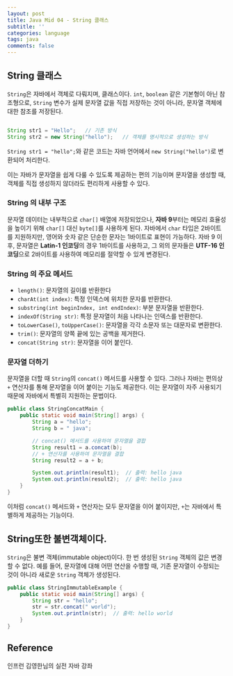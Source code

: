 ```yaml
---
layout: post
title: Java Mid 04 - String 클래스
subtitle: ''
categories: language
tags: java
comments: false
---
```


## String 클래스

`String`은 자바에서 객체로 다뤄지며, 클래스이다. `int`, `boolean` 같은 기본형이 아닌 참조형으로, `String` 변수가 실제 문자열 값을 직접 저장하는 것이 아니라, 문자열 객체에 대한 참조를 저장된다.

```java

String str1 = "Hello";   // 기존 방식
String str2 = new String("hello");   // 객체를 명시적으로 생성하는 방식
```

`String str1 = "hello";`와 같은 코드는 자바 언어에서 `new String("hello")`로 변환되어 처리한다.

이는 자바가 문자열을 쉽게 다룰 수 있도록 제공하는 편의 기능이며 문자열을 생성할 때, 객체를 직접 생성하지 않더라도 편리하게 사용할 수 있다.

### String 의 내부 구조

문자열 데이터는 내부적으로 `char[]` 배열에 저장되었으나, **자바 9**부터는 메모리 효율성을 높이기 위해 `char[]` 대신 `byte[]`를 사용하게 된다. 자바에서 `char` 타입은 2바이트를 지원하지만, 영어와 숫자 같은 단순한 문자는 1바이트로 표현이 가능하다. 자바 9 이후, 문자열은 **Latin-1 인코딩**의 경우 1바이트를 사용하고, 그 외의 문자들은 **UTF-16 인코딩**으로 2바이트를 사용하여 메모리를 절약할 수 있게 변경된다.

### String 의 주요 메서드

- `length()`: 문자열의 길이를 반환한다
- `charAt(int index)`: 특정 인덱스에 위치한 문자를 반환한다.
- `substring(int beginIndex, int endIndex)`: 부분 문자열을 반환한다.
- `indexOf(String str)`: 특정 문자열이 처음 나타나는 인덱스를 반환한다.
- `toLowerCase()`, `toUpperCase()`: 문자열을 각각 소문자 또는 대문자로 변환한다.
- `trim()`: 문자열의 양쪽 끝에 있는 공백을 제거한다.
- `concat(String str)`: 문자열을 이어 붙인다.

### 문자열 더하기

문자열을 더할 때 `String`의 `concat()` 메서드를 사용할 수 있다. 그러나 자바는 편의상 `+` 연산자를 통해 문자열을 이어 붙이는 기능도 제공한다. 이는 문자열이 자주 사용되기 때문에 자바에서 특별히 지원하는 문법이다.

```java
public class StringConcatMain {
    public static void main(String[] args) {
        String a = "hello";
        String b = " java";

        // concat() 메서드를 사용하여 문자열을 결합
        String result1 = a.concat(b);
        // + 연산자를 사용하여 문자열을 결합
        String result2 = a + b;

        System.out.println(result1);  // 출력: hello java
        System.out.println(result2);  // 출력: hello java
    }
}

```

이처럼 `concat()` 메서드와 `+` 연산자는 모두 문자열을 이어 붙이지만, `+`는 자바에서 특별하게 제공하는 기능이다.

## String또한 불변객체이다.

`String`은 불변 객체(immutable object)이다. 한 번 생성된 `String` 객체의 값은 변경할 수 없다. 예를 들어, 문자열에 대해 어떤 연산을 수행할 때, 기존 문자열이 수정되는 것이 아니라 새로운 `String` 객체가 생성된다.

```java
public class StringImmutableExample {
    public static void main(String[] args) {
        String str = "hello";
        str = str.concat(" world");
        System.out.println(str);  // 출력: hello world
    }
}

```

## Reference

인프런 김영한님의 실전 자바 강좌